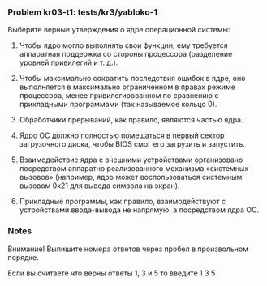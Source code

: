 ### Problem kr03-t1: tests/kr3/yabloko-1

Выберите верные утверждения о ядре операционной системы:

1) Чтобы ядро могло выполнять свои функции, ему требуется аппаратная поддержка со стороны процессора
(разделение уровней привилегий и т. д.).

2) Чтобы максимально сократить последствия ошибок в ядре, оно выполняется в максимально ограниченном
в правах режиме процессора, менее привилегированном по сравнению с прикладными программами (так
называемое кольцо 0).

3) Обработчики прерываний, как правило, являются частью ядра.

4) Ядро ОС должно полностью помещаться в первый сектор загрузочного диска, чтобы BIOS смог его
загрузить и запустить.

5) Взаимодействие ядра с внешними устройствами организовано посредством аппаратно реализованного
механизма «системных вызовов» (например, ядро может воспользоваться системным вызовом 0x21 для
вывода символа на экран).

6) Прикладные программы, как правило, взаимодействуют с устройствами ввода-вывода не напрямую, а
посредством ядра ОС.

### Notes

Внимание! Выпишите номера ответов через пробел в произвольном порядке.

Если вы считаете что верны ответы 1, 3 и 5 то введите 1 3 5

